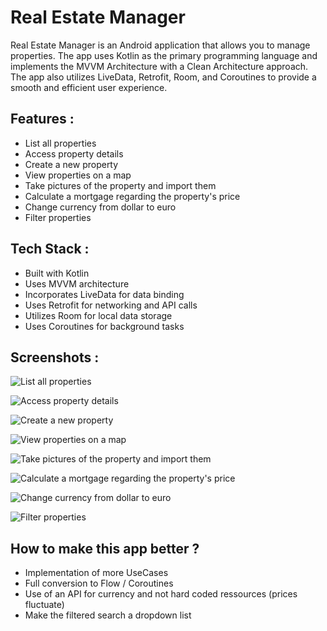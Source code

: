 # Real Estate Manager

Real Estate Manager is an Android application that allows you to manage properties. The app uses Kotlin as the primary programming language and implements the MVVM Architecture with a Clean Architecture approach. The app also utilizes LiveData, Retrofit, Room, and Coroutines to provide a smooth and efficient user experience.

## Features :
- List all properties
- Access property details
- Create a new property
- View properties on a map
- Take pictures of the property and import them
- Calculate a mortgage regarding the property's price
- Change currency from dollar to euro
- Filter properties

## Tech Stack :
- Built with Kotlin
- Uses MVVM architecture
- Incorporates LiveData for data binding
- Uses Retrofit for networking and API calls
- Utilizes Room for local data storage
- Uses Coroutines for background tasks


## Screenshots :
![List all properties](https://i.imgur.com/pGEpOJx.jpg)

![Access property details](https://i.imgur.com/W2VKfPE.jpg)

![Create a new property](https://i.imgur.com/CbTbSOU.jpg)

![View properties on a map](https://i.imgur.com/LYO9oTS.jpg)

![Take pictures of the property and import them](https://i.imgur.com/p2Rp6PG.jpg)

![Calculate a mortgage regarding the property's price](https://i.imgur.com/WSAKfsC.jpg)

![Change currency from dollar to euro](https://i.imgur.com/PsRb1dc.jpg)

![Filter properties](https://i.imgur.com/m3s7Gex.jpg)

## How to make this app better ?
- Implementation of more UseCases
- Full conversion to Flow / Coroutines
- Use of an API for currency and not hard coded ressources (prices fluctuate)
- Make the filtered search a dropdown list 
